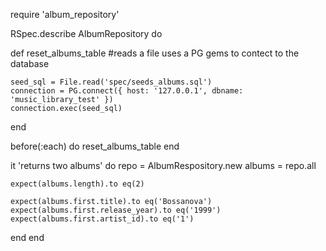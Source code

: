 
require 'album_repository'

RSpec.describe AlbumRepository do

  def reset_albums_table #reads a file uses a PG gems to contect to the database

    seed_sql = File.read('spec/seeds_albums.sql')
    connection = PG.connect({ host: '127.0.0.1', dbname: 'music_library_test' })
    connection.exec(seed_sql)
  end

  before(:each) do
    reset_albums_table
  end


  it 'returns two albums' do
    repo = AlbumRespository.new
    albums = repo.all

    expect(albums.length).to eq(2)

    expect(albums.first.title).to eq('Bossanova')
    expect(albums.first.release_year).to eq('1999')
    expect(albums.first.artist_id).to eq('1')
  end
end